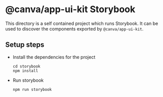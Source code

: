 # @canva/app-ui-kit Storybook

This directory is a self contained project which runs Storybook. It can be used to discover the components exported by `@canva/app-ui-kit`.

## Setup steps

- Install the dependencies for the project
  ```
  cd storybook
  npm install
  ```
- Run storybook
  ```
  npm run storybook
  ```
